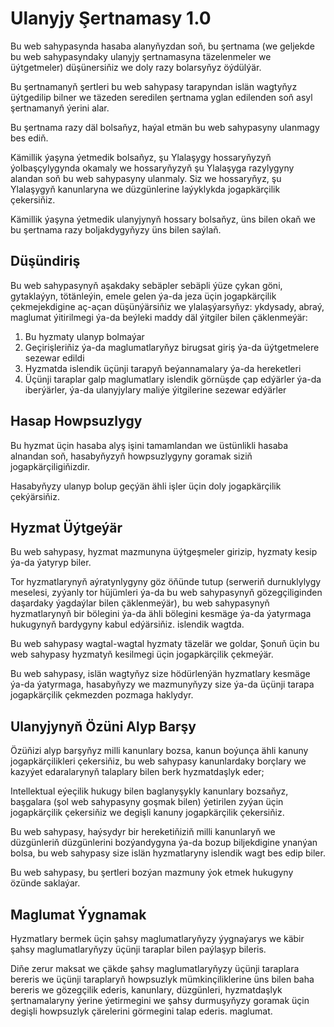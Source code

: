 # Ulanyjy Şertnamasy 1.0

Bu web sahypasynda hasaba alanyňyzdan soň, bu şertnama (we geljekde bu web sahypasyndaky ulanyjy şertnamasyna täzelenmeler we üýtgetmeler) düşünersiňiz we doly razy bolarsyňyz öýdülýär.

Bu şertnamanyň şertleri bu web sahypasy tarapyndan islän wagtyňyz üýtgedilip bilner we täzeden seredilen şertnama yglan edilenden soň asyl şertnamanyň ýerini alar.

Bu şertnama razy däl bolsaňyz, haýal etmän bu web sahypasyny ulanmagy bes ediň.

Kämillik ýaşyna ýetmedik bolsaňyz, şu Ylalaşygy hossaryňyzyň ýolbaşçylygynda okamaly we hossaryňyzyň şu Ylalaşyga razylygyny alandan soň bu web sahypasyny ulanmaly. Siz we hossaryňyz, şu Ylalaşygyň kanunlaryna we düzgünlerine laýyklykda jogapkärçilik çekersiňiz.

Kämillik ýaşyna ýetmedik ulanyjynyň hossary bolsaňyz, üns bilen okaň we bu şertnama razy boljakdygyňyzy üns bilen saýlaň.

## Düşündiriş

Bu web sahypasynyň aşakdaky sebäpler sebäpli ýüze çykan göni, gytaklaýyn, tötänleýin, emele gelen ýa-da jeza üçin jogapkärçilik çekmejekdigine aç-açan düşünýärsiňiz we ylalaşýarsyňyz: ykdysady, abraý, maglumat ýitirilmegi ýa-da beýleki maddy däl ýitgiler bilen çäklenmeýär:

1. Bu hyzmaty ulanyp bolmaýar
1. Geçirişleriňiz ýa-da maglumatlaryňyz birugsat giriş ýa-da üýtgetmelere sezewar edildi
1. Hyzmatda islendik üçünji tarapyň beýannamalary ýa-da hereketleri
1. Üçünji taraplar galp maglumatlary islendik görnüşde çap edýärler ýa-da iberýärler, ýa-da ulanyjylary maliýe ýitgilerine sezewar edýärler

## Hasap Howpsuzlygy

Bu hyzmat üçin hasaba alyş işini tamamlandan we üstünlikli hasaba alnandan soň, hasabyňyzyň howpsuzlygyny goramak siziň jogapkärçiligiňizdir.

Hasabyňyzy ulanyp bolup geçýän ähli işler üçin doly jogapkärçilik çekýärsiňiz.

## Hyzmat Üýtgeýär

Bu web sahypasy, hyzmat mazmunyna üýtgeşmeler girizip, hyzmaty kesip ýa-da ýatyryp biler.

Tor hyzmatlarynyň aýratynlygyny göz öňünde tutup (serweriň durnuklylygy meselesi, zyýanly tor hüjümleri ýa-da bu web sahypasynyň gözegçiliginden daşardaky ýagdaýlar bilen çäklenmeýär), bu web sahypasynyň hyzmatlarynyň bir bölegini ýa-da ähli bölegini kesmäge ýa-da ýatyrmaga hukugynyň bardygyny kabul edýärsiňiz. islendik wagtda.

Bu web sahypasy wagtal-wagtal hyzmaty täzelär we goldar, Şonuň üçin bu web sahypasy hyzmatyň kesilmegi üçin jogapkärçilik çekmeýär.

Bu web sahypasy, islän wagtyňyz size hödürlenýän hyzmatlary kesmäge ýa-da ýatyrmaga, hasabyňyzy we mazmunyňyzy size ýa-da üçünji tarapa jogapkärçilik çekmezden pozmaga haklydyr.

## Ulanyjynyň Özüni Alyp Barşy

Özüňizi alyp barşyňyz milli kanunlary bozsa, kanun boýunça ähli kanuny jogapkärçilikleri çekersiňiz, bu web sahypasy kanunlardaky borçlary we kazyýet edaralarynyň talaplary bilen berk hyzmatdaşlyk eder;

Intellektual eýeçilik hukugy bilen baglanyşykly kanunlary bozsaňyz, başgalara (şol web sahypasyny goşmak bilen) ýetirilen zyýan üçin jogapkärçilik çekersiňiz we degişli kanuny jogapkärçilik çekersiňiz.

Bu web sahypasy, haýsydyr bir hereketiňiziň milli kanunlaryň we düzgünleriň düzgünlerini bozýandygyna ýa-da bozup biljekdigine ynanýan bolsa, bu web sahypasy size islän hyzmatlaryny islendik wagt bes edip biler.

Bu web sahypasy, bu şertleri bozýan mazmuny ýok etmek hukugyny özünde saklaýar.

## Maglumat Ýygnamak

Hyzmatlary bermek üçin şahsy maglumatlaryňyzy ýygnaýarys we käbir şahsy maglumatlaryňyzy üçünji taraplar bilen paýlaşyp bileris.

Diňe zerur maksat we çäkde şahsy maglumatlaryňyzy üçünji taraplara bereris we üçünji taraplaryň howpsuzlyk mümkinçiliklerine üns bilen baha bereris we gözegçilik ederis, kanunlary, düzgünleri, hyzmatdaşlyk şertnamalaryny ýerine ýetirmegini we şahsy durmuşyňyzy goramak üçin degişli howpsuzlyk çärelerini görmegini talap ederis. maglumat.
